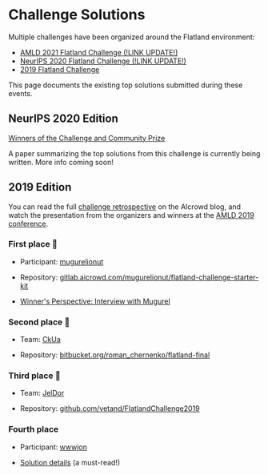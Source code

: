 Challenge Solutions
===================

Multiple challenges have been organized around the Flatland environment:

- [AMLD 2021 Flatland Challenge (!LINK UPDATE!)](https://www.aicrowd.com/challenges/flatland)
- [NeurIPS 2020 Flatland Challenge (!LINK UPDATE!)](https://www.aicrowd.com/challenges/flatland/leaderboards?challenge_round_id=588)
- [2019 Flatland Challenge](https://www.aicrowd.com/challenges/flatland-challenge)

This page documents the existing top solutions submitted during these events.

NeurIPS 2020 Edition
---

[Winners of the Challenge and Community Prize](https://discourse.aicrowd.com/t/neurips-2020-flatland-winners/4010?u=masterscrat)

A paper summarizing the top solutions from this challenge is currently being written. More info coming soon!

2019 Edition
---

You can read the full [challenge retrospective](https://www.aicrowd.com/blogs/flatland-summary) on the AIcrowd blog, and watch the presentation from the organizers and winners at the [AMLD 2019 conference](https://www.youtube.com/watch?v=rGzXsOC7qXg).

### First place 🥇

- Participant: [mugurelionut](https://www.aicrowd.com/participants/mugurelionut)

- Repository: [gitlab.aicrowd.com/mugurelionut/flatland-challenge-starter-kit](https://gitlab.aicrowd.com/mugurelionut/flatland-challenge-starter-kit)

- [Winner's Perspective: Interview with Mugurel](https://www.aicrowd.com/blogs/flatland-mugurel)

### Second place 🥈

- Team: [CkUa](https://www.aicrowd.com/challenges/flatland-challenge/teams/CkUa)

- Repository: [bitbucket.org/roman_chernenko/flatland-final](https://bitbucket.org/roman_chernenko/flatland-final/)

### Third place 🥉

- Team: [JelDor](https://www.aicrowd.com/challenges/flatland-challenge/teams/JelDor)

- Repository: [github.com/vetand/FlatlandChallenge2019](https://github.com/vetand/FlatlandChallenge2019)

### Fourth place

- Participant: [wwwjon](https://www.aicrowd.com/participants/wwwjon)

- [Solution details](https://eprints.hsr.ch/855/) (a must-read!)